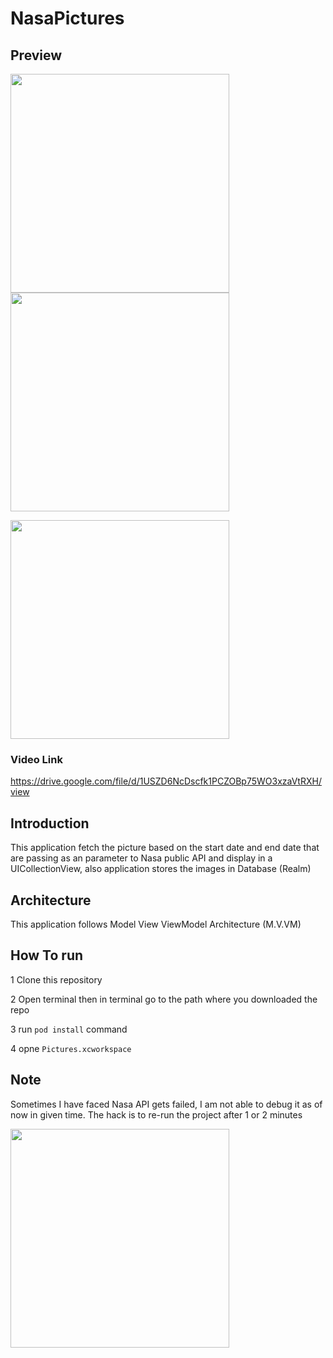 # NasaPictures

## Preview  
<img src=https://user-images.githubusercontent.com/17638808/143775639-d3b2cb1f-1d92-4022-b33c-b552cdecdbff.png width="350" />   <img src=https://user-images.githubusercontent.com/17638808/143775496-d4864081-74c0-481b-a24a-32c57e04228c.png width="350" />  

<img src=https://user-images.githubusercontent.com/17638808/143775777-2f8605a7-bcab-4fb4-914d-ff7f7e371a34.png width="350" /> 

### Video Link
https://drive.google.com/file/d/1USZD6NcDscfk1PCZOBp75WO3xzaVtRXH/view



## Introduction
This application fetch the picture based on the start date and end date that are passing as an parameter to Nasa public API and display in a UICollectionView, also application stores the images in Database (Realm)

## Architecture
This application follows Model View ViewModel Architecture (M.V.VM)


## How To run

1 Clone this repository 
 
2 Open terminal then in terminal go to the path where you downloaded the repo

3 run ``` pod install ``` command

4 opne ```Pictures.xcworkspace``` 


## Note 
Sometimes I have faced Nasa API gets failed, I am not able to debug it as of now in given time. The hack is to re-run the project after 1 or 2 minutes 

<img src=https://user-images.githubusercontent.com/17638808/143776029-f8374b5f-215d-4181-afc5-7955ce3a92e1.png width="350" /> 
